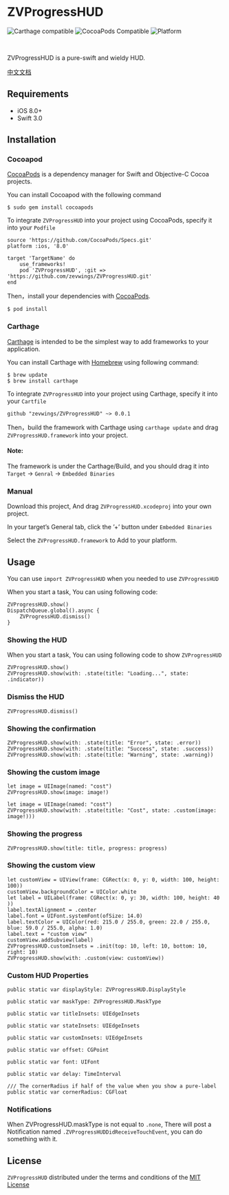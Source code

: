 # ZVProgressHUD
![Carthage compatible](https://img.shields.io/badge/Carthage-compatible-4BC51D.svg?style=flat)[](https://github.com/Carthage/Carthage)
![CocoaPods Compatible](https://img.shields.io/badge/pod-1.0.0-4BC51D.svg?style=flat)[](https://cocoapods.org)
![Platform](https://img.shields.io/badge/platform-ios-9F9F9F.svg)[](http://cocoadocs.org/docsets/Alamofire)

<br/>

ZVProgressHUD is a pure-swift and wieldy HUD.

[中文文档](https://github.com/zevwings/ZVProgressHUD/blob/master/README_CN.md)

## Requirements

- iOS 8.0+ 
- Swift 3.0

## Installation
### Cocoapod
[CocoaPods](https://cocoapods.org) is a dependency manager for Swift and Objective-C Cocoa projects.
<br/>

You can install Cocoapod with the following command

```
$ sudo gem install cocoapods
```
To integrate `ZVProgressHUD` into your project using CocoaPods, specify it into your `Podfile`

```
source 'https://github.com/CocoaPods/Specs.git'
platform :ios, '8.0'

target 'TargetName' do
    use_frameworks!
    pod 'ZVProgressHUD', :git => 'https://github.com/zevwings/ZVProgressHUD.git'
end
```

Then，install your dependencies with [CocoaPods](https://cocoapods.org).

```
$ pod install
```
### Carthage 

[Carthage](https://github.com/Carthage/Carthage) is intended to be the simplest way to add frameworks to your application.

You can install Carthage with [Homebrew](https://brew.sh) using following command:

```
$ brew update
$ brew install carthage
```

To integrate `ZVProgressHUD` into your project using Carthage, specify it into your `Cartfile`

```
github "zevwings/ZVProgressHUD" ~> 0.0.1
```

Then，build the framework with Carthage
using `carthage update` and drag `ZVProgressHUD.framework` into your project.

#### Note:
The framework is under the Carthage/Build, and you should drag it into  `Target` -> `Genral` -> `Embedded Binaries`

### Manual
Download this project, And drag `ZVProgressHUD.xcodeproj` into your own project.

In your target’s General tab, click the ’+’ button under `Embedded Binaries`

Select the `ZVProgressHUD.framework` to Add to your platform.

## Usage
You can use `import ZVProgressHUD` when you needed to use `ZVProgressHUD`

When you start a task, You can using following code:

```
ZVProgressHUD.show()
DispatchQueue.global().async {
    ZVProgressHUD.dismiss()
}
```

### Showing the HUD
When you start a task, You can using following code to show `ZVProgressHUD`

```
ZVProgressHUD.show()
ZVProgressHUD.show(with: .state(title: "Loading...", state: .indicator))
```

### Dismiss the HUD

```
ZVProgressHUD.dismiss()
```

### Showing the confirmation

```
ZVProgressHUD.show(with: .state(title: "Error", state: .error))
ZVProgressHUD.show(with: .state(title: "Success", state: .success))
ZVProgressHUD.show(with: .state(title: "Warning", state: .warning))
```
### Showing the custom image

```
let image = UIImage(named: "cost")
ZVProgressHUD.show(image: image!)

let image = UIImage(named: "cost")
ZVProgressHUD.show(with: .state(title: "Cost", state: .custom(image: image!)))
```

### Showing the progress

```
ZVProgressHUD.show(title: title, progress: progress)
```

### Showing the custom view

```
let customView = UIView(frame: CGRect(x: 0, y: 0, width: 100, height: 100))
customView.backgroundColor = UIColor.white
let label = UILabel(frame: CGRect(x: 0, y: 30, width: 100, height: 40 ))
label.textAlignment = .center
label.font = UIFont.systemFont(ofSize: 14.0)
label.textColor = UIColor(red: 215.0 / 255.0, green: 22.0 / 255.0, blue: 59.0 / 255.0, alpha: 1.0)
label.text = "custom view"
customView.addSubview(label)
ZVProgressHUD.customInsets = .init(top: 10, left: 10, bottom: 10, right: 10)
ZVProgressHUD.show(with: .custom(view: customView))
```

### Custom HUD Properties

```
public static var displayStyle: ZVProgressHUD.DisplayStyle     

public static var maskType: ZVProgressHUD.MaskType
    
public static var titleInsets: UIEdgeInsets 

public static var stateInsets: UIEdgeInsets

public static var customInsets: UIEdgeInsets

public static var offset: CGPoint 
    
public static var font: UIFont 

public static var delay: TimeInterval 

/// The cornerRadius if half of the value when you show a pure-label
public static var cornerRadius: CGFloat
```

### Notifications
When ZVProgressHUD.maskType is not equal to `.none`, There will post a Notification named `.ZVProgressHUDDidReceiveTouchEvent`, you can do something with it.

## License
`ZVProgressHUD` distributed under the terms and conditions of the [MIT License](https://github.com/zevwings/ZVProgressHUD/blob/master/LICENSE)




